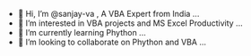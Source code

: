 - 👋 Hi, I’m @sanjay-va , A VBA Expert from India ...
- 👀 I’m interested in VBA projects and MS Excel Productivity ...
- 🌱 I’m currently learning Phython ...
- 💞️ I’m looking to collaborate on Phython and VBA ...

<!---
sanjay-va/sanjay-va is a ✨ special ✨ repository because its `README.md` (this file) appears on your GitHub profile.
You can click the Preview link to take a look at your changes.
--->
